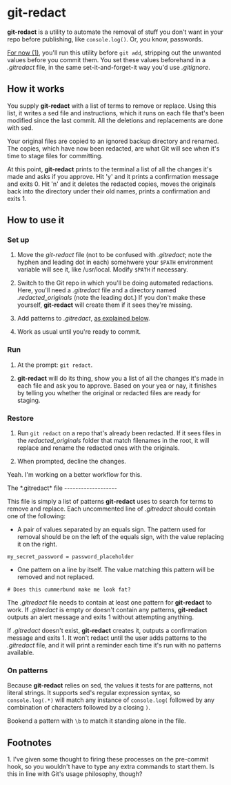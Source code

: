 git-redact
==========

**git-redact** is a utility to automate the removal of stuff you don't want in your repo before publishing, like `console.log()`. Or, you know, passwords.

[For now (1)][1], you'll run this utility before `git add`, stripping out the unwanted values before you commit them. You set these values beforehand in a *.gitredact* file, in the same set-it-and-forget-it way you'd use *.gitignore*.


How it works
------------

You supply **git-redact** with a list of terms to remove or replace. Using this list, it writes a sed file and instructions, which it runs on each file that's been modified since the last commit. All the deletions and replacements are done with sed.

Your original files are copied to an ignored backup directory and renamed. The copies, which have now been redacted, are what Git will see when it's time to stage files for committing.

At this point, **git-redact** prints to the terminal a list of all the changes it's made and asks if you approve. Hit 'y' and it prints a confirmation message and exits 0. Hit 'n' and it deletes the redacted copies, moves the originals back into the directory under their old names, prints a confirmation and exits 1.


How to use it
-------------

### Set up ###

1. Move the *git-redact* file (not to be confused with *.gitredact*; note the hyphen and leading dot in each) somehwere your `$PATH` environment variable will see it, like /usr/local. Modify `$PATH` if necessary.

2. Switch to the Git repo in which you'll be doing automated redactions. Here, you'll need a *.gitredact* file and a directory named *.redacted_originals* (note the leading dot.) If you don't make these yourself, **git-redact** will create them if it sees they're missing.

3. Add patterns to *.gitredact*, [as explained below][2].

4. Work as usual until you're ready to commit.

### Run ###

1. At the prompt: `git redact`.

2. **git-redact** will do its thing, show you a list of all the changes it's made in each file and ask you to approve. Based on your yea or nay, it finishes by telling you whether the original or redacted files are ready for staging.

### Restore ###

1. Run `git redact` on a repo that's already been redacted. If it sees files in the *redacted_originals* folder that match filenames in the root, it will replace and rename the redacted ones with the originals.

2. When prompted, decline the changes.

Yeah. I'm working on a better workflow for this.

<a name="gitredactfile" />
The *.gitredact* file
-------------------

This file is simply a list of patterns **git-redact** uses to search for terms to remove and replace. Each uncommented line of *.gitredact* should contain one of the following:

- A pair of values separated by an equals sign. The pattern used for removal should be on the left of the equals sign, with the value replacing it on the right.

`my_secret_password = password_placeholder`

- One pattern on a line by itself. The value matching this pattern will be removed and not replaced.

`# Does this cummerbund make me look fat?`

The *.gitredact* file needs to contain at least one pattern for **git-redact** to work. If *.gitredact*  is empty or doesn't contain any patterns, **git-redact** outputs an alert message and exits 1 without attempting anything. 

If *.gitredact* doesn't exist, **git-redact** creates it, outputs a confirmation message and exits 1. It won't redact until the user adds patterns to the *.gitredact* file, and it will print a reminder each time it's run with no patterns available.

### On patterns ###

Because **git-redact** relies on sed, the values it tests for are patterns, not literal strings. It supports sed's regular expression syntax, so `console.log(.*)` will match any instance of `console.log(` followed by any combination of characters followed by a closing `)`.

Bookend a pattern with `\b` to match it standing alone in the file.


Footnotes
---------

<a name="githooks" />
1. I've given some thought to firing these processes on the pre-commit hook, so you wouldn't have to type any extra commands to start them. Is this in line with Git's usage philosophy, though?


[1]: #githooks "I've given some thought to firing these processes on the pre-commit hook."
[2]: #gitredactfile "How to set up the .gitredact file."
